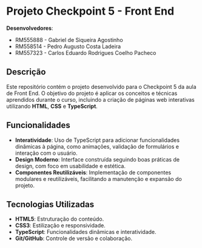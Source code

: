 # Projeto Checkpoint 5 - Front End

**Desenvolvedores**:  
- RM555888 - Gabriel de Siqueira Agostinho  
- RM558514 - Pedro Augusto Costa Ladeira  
- RM557323 - Carlos Eduardo Rodrigues Coelho Pacheco

## Descrição

Este repositório contém o projeto desenvolvido para o Checkpoint 5 da aula de Front End. O objetivo do projeto é aplicar os conceitos e técnicas aprendidos durante o curso, incluindo a criação de páginas web interativas utilizando **HTML**, **CSS** e **TypeScript**.

## Funcionalidades

- **Interatividade**: Uso de TypeScript para adicionar funcionalidades dinâmicas à página, como animações, validação de formulários e interação com o usuário.
- **Design Moderno**: Interface construída seguindo boas práticas de design, com foco em usabilidade e estética.
- **Componentes Reutilizáveis**: Implementação de componentes modulares e reutilizáveis, facilitando a manutenção e expansão do projeto.

## Tecnologias Utilizadas

- **HTML5**: Estruturação do conteúdo.
- **CSS3**: Estilização e responsividade.
- **TypeScript**: Funcionalidades dinâmicas e interatividade.
- **Git/GitHub**: Controle de versão e colaboração.
